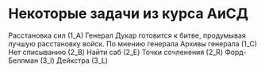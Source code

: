 # Некоторые задачи из курса АиСД
Расстановка сил (1_А)
Генерал Дукар готовится к битве, продумывая лучшую расстановку войск. По мнению генерала
Архивы генерала (1_С)
Нет списыванию (2_B)
Найти саб (2_E)
Точки сочленения (2_R)
Форд-Беллман (3_I)
Дейкстра (3_L)

